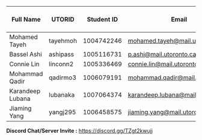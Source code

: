 | Full Name        | UTORID   | Student ID  | Email                             | Best Way to Contact | Discord Username | Phone number |
| -------------    | -------- | ----------  | ------------------------------    | ------------------- | ---------------- | ------------ |
| Mohamed Tayeh    | tayehmoh | 1004742246  | mohamed.tayeh@mail.utoronto.ca    | discord             | mohsaye3#4572    |              |
| Bassel Ashi      | ashipass | 1005116731  | p.ashi@mail.utoronto.ca           | discord             | Madric#8715      |              |
| Connie Lin       | linconn2 | 1005336469  | connie.lin@mail.utoronto.ca       | discord             | clj#8978         |              |
| Mohammad Qadir   | qadirmo3 | 1006079191  | mohammad.qadir@mail.utoronto.ca   | discord             | Domi#1725        |              |
| Karandeep Lubana | lubanaka | 1007064374  | karandeep.lubana@mail.utoronto.ca | discord             | Giani#9167       |              |
| Jiaming Yang     | yangj295 | 1006458575  | jiaming.yang@mail.utoronto.ca     | discord             | Gloria Yang#1328 | 6476196612   |

**Discord Chat/Server Invite :** https://discord.gg/TZgt2kwujj
